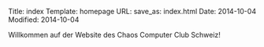 Title: index
Template: homepage
URL:
save_as: index.html
Date: 2014-10-04
Modified: 2014-10-04

Willkommen auf der Website des Chaos Computer Club Schweiz!
